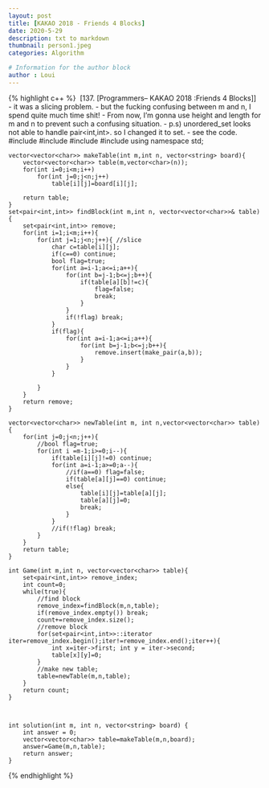 ```yaml
---
layout: post
title: [KAKAO 2018 - Friends 4 Blocks]
date: 2020-5-29
description: txt to markdown
thumbnail: person1.jpeg
categories: Algorithm

# Information for the author block
author : Loui
---
```


{% highlight c++ %}
	﻿
	[137. [Programmers– KAKAO 2018 :Friends 4 Blocks]]
	- it was a slicing problem. 
	- but the fucking confusing between m and n, I spend quite much time shit!
	- From now, I’m gonna use height and length for m and n to prevent such a confusing situation.
	- p.s) unordered_set looks not able to handle pair<int,int>. so I changed it to set.
	- see the code.
	#include <string>
	#include <vector>
	#include<iostream>
	#include<set>
	using namespace std;
	
	vector<vector<char>> makeTable(int m,int n, vector<string> board){
	    vector<vector<char>> table(m,vector<char>(n));
	    for(int i=0;i<m;i++)
	        for(int j=0;j<n;j++)
	            table[i][j]=board[i][j];
	    
	    return table;
	}
	set<pair<int,int>> findBlock(int m,int n, vector<vector<char>>& table){
	    set<pair<int,int>> remove;
	    for(int i=1;i<m;i++){
	        for(int j=1;j<n;j++){ //slice
	            char c=table[i][j];
	            if(c==0) continue;
	            bool flag=true;
	            for(int a=i-1;a<=i;a++){
	                for(int b=j-1;b<=j;b++){
	                    if(table[a][b]!=c){
	                        flag=false;
	                        break;
	                    }
	                }
	                if(!flag) break;
	            }
	            if(flag){
	                for(int a=i-1;a<=i;a++){
	                    for(int b=j-1;b<=j;b++){
	                        remove.insert(make_pair(a,b));
	                    }
	                }
	            }
	            
	        }
	    }
	    return remove;
	}
	
	vector<vector<char>> newTable(int m, int n,vector<vector<char>> table){
	    for(int j=0;j<n;j++){
	        //bool flag=true;
	        for(int i =m-1;i>=0;i--){
	            if(table[i][j]!=0) continue;
	            for(int a=i-1;a>=0;a--){
	                //if(a==0) flag=false;
	                if(table[a][j]==0) continue;
	                else{
	                    table[i][j]=table[a][j];
	                    table[a][j]=0;
	                    break;
	                }
	            }
	            //if(!flag) break;
	        }
	    }
	    return table;
	}
	
	int Game(int m,int n, vector<vector<char>> table){
	    set<pair<int,int>> remove_index;
	    int count=0;
	    while(true){
	        //find block
	        remove_index=findBlock(m,n,table);
	        if(remove_index.empty()) break;
	        count+=remove_index.size();
	        //remove block
	        for(set<pair<int,int>>::iterator iter=remove_index.begin();iter!=remove_index.end();iter++){
	            int x=iter->first; int y = iter->second;
	            table[x][y]=0;
	        }
	        //make new table;
	        table=newTable(m,n,table);
	    }
	    return count;
	}
	
	
	
	int solution(int m, int n, vector<string> board) {
	    int answer = 0;
	    vector<vector<char>> table=makeTable(m,n,board);
	    answer=Game(m,n,table);
	    return answer;
	}
	
	
{% endhighlight %}
